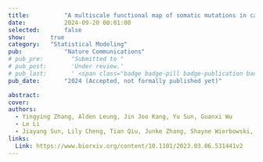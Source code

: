 ```yaml
---
title:          "A multiscale functional map of somatic mutations in cancer integrating protein structure and network topology"
date:           2024-09-20 00:01:00
selected:       false
show:		true
category:	"Statistical Modeling"
pub:            "Nature Communications"
# pub_pre:        "Submitted to "
# pub_post:       'Under review.'
# pub_last:       ' <span class="badge badge-pill badge-publication badge-success">Spotlight</span>'
pub_date:       "2024 (Accepted, not formally published yet)"

abstract:
cover:
authors:
  - Yingying Zhang, Alden Leung, Jin Joo Kang, Yu Sun, Guanxi Wu
  - Le Li
  - Jiayang Sun, Lily Cheng, Tian Qiu, Junke Zhang, Shayne Wierbowski, Shagun Gupta, James Booth, Haiyuan Yu
links:
  Link: https://www.biorxiv.org/content/10.1101/2023.03.06.531441v2
---
```


